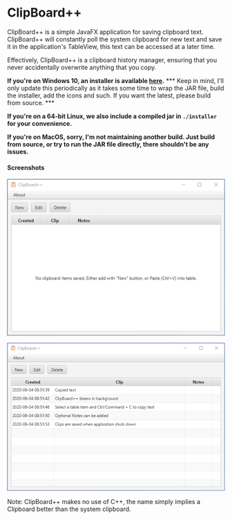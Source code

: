 # ClipBoard++
ClipBoard++ is a simple JavaFX application for saving clipboard text.
ClipBoard++ will constantly poll the system clipboard for new text and save it in
the application's TableView, this text can be accessed at a later time.

Effectively, ClipBoard++ is a clipboard history manager, ensuring that you 
never accidentally overwrite anything that you copy.

**If you're on Windows 10, an installer is available [here](./installer/clipboard++_setup_win10_64-bit.exe).**
*** Keep in mind, I'll only update this periodically as it takes some time to wrap the JAR file, 
build the installer, add the icons and such. If you want the latest, please build from source. ***

**If you're on a 64-bit Linux, we also include a compiled jar in `./installer` for your convenience.**

**If you're on MacOS, sorry, I'm not maintaining another build. Just build from source, or try to run the JAR file directly, there shouldn't be any issues.**

#### Screenshots
![screenshot1](./img/ClipBoard++(1).png)

![screenshot2](./img/ClipBoard++(2).png)

Note: ClipBoard++ makes no use of C++, the name simply implies a Clipboard better than
the system clipboard.
